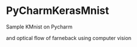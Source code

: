# PyCharmKerasMnist
Sample KMnist on Pycharm


and optical flow   of farneback using  computer vision
